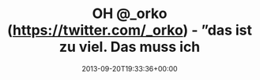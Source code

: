 ---
retweeted: false
source: <a href="https://chat.yakshed.org" rel="nofollow">chat.yakshed.org</a>
entities:
  hashtags: []
  symbols: []
  user_mentions:
  - name: Björn Vollmer
    screen_name: _orko
    indices:
    - '3'
    - '9'
    id_str: '12396302'
    id: '12396302'
  urls: []
display_text_range:
- '0'
- '61'
favorite_count: '0'
id_str: '381139094598090752'
truncated: false
retweet_count: '0'
id: '381139094598090752'
created_at: Fri Sep 20 19:33:36 +0000 2013
favorited: false
full_text: OH [@_orko](https://twitter.com/_orko) - ”das ist zu viel. Das muss ich
  zu zweit trinken!“
lang: de
tags:
- pesos/twitter
date: '2013-09-20T19:33:36+00:00'
src: https://twitter.com/bascht/status/381139094598090752
original_url: https://twitter.com/bascht/status/381139094598090752
type: twitter_tweet
text: OH [@_orko](https://twitter.com/_orko) - ”das ist zu viel. Das muss ich zu zweit
  trinken!“
title: 'OH @_orko (https://twitter.com/_orko) - ”das ist zu viel. Das muss ich '

---